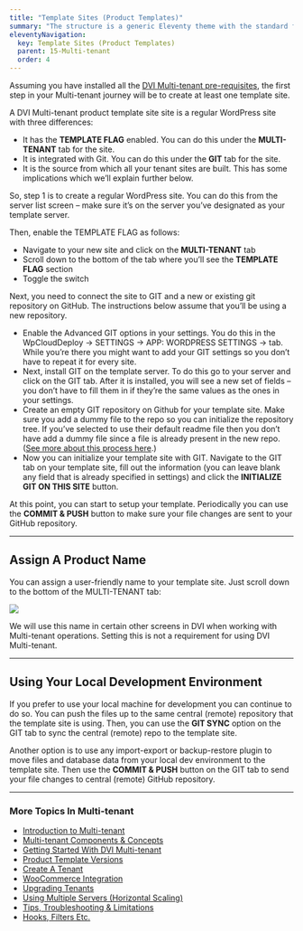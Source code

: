 ```yaml
---
title: "Template Sites (Product Templates)"
summary: "The structure is a generic Eleventy theme with the standard folder and file names."
eleventyNavigation:
  key: Template Sites (Product Templates)
  parent: 15-Multi-tenant
  order: 4
---
```

Assuming you have installed all the [DVI Multi-tenant pre-requisites](https://web.archive.org/web/20240304153833/https://wpclouddeploy.com/documentation/multitenant/getting-started-with-wpcd-multi-tenant), the first step in your Multi-tenant journey will be to create at least one template site.

A DVI Multi-tenant product template site site is a regular WordPress site with three differences:

*   It has the **TEMPLATE FLAG** enabled. You can do this under the **MULTI-TENANT** tab for the site.
*   It is integrated with Git. You can do this under the **GIT** tab for the site.
*   It is the source from which all your tenant sites are built. This has some implications which we’ll explain further below.

So, step 1 is to create a regular WordPress site. You can do this from the server list screen – make sure it’s on the server you’ve designated as your template server.

Then, enable the TEMPLATE FLAG as follows:

*   Navigate to your new site and click on the **MULTI-TENANT** tab
*   Scroll down to the bottom of the tab where you’ll see the **TEMPLATE FLAG** section
*   Toggle the switch

Next, you need to connect the site to GIT and a new or existing git repository on GitHub. The instructions below assume that you’ll be using a new repository.

*   Enable the Advanced GIT options in your settings. You do this in the WpCloudDeploy → SETTINGS → APP: WORDPRESS SETTINGS → tab. While you’re there you might want to add your GIT settings so you don’t have to repeat it for every site.
*   Next, install GIT on the template server. To do this go to your server and click on the GIT tab. After it is installed, you will see a new set of fields – you don’t have to fill them in if they’re the same values as the ones in your settings.
*   Create an empty GIT repository on Github for your template site. Make sure you add a dummy file to the repo so you can initialize the repository tree. If you’ve selected to use their default readme file then you don’t have add a dummy file since a file is already present in the new repo. ([See more about this process here](https://web.archive.org/web/20240304153833/https://wpclouddeploy.com/documentation/git-control/advanced-git-two-way-syncing/).)
*   Now you can initialize your template site with GIT. Navigate to the GIT tab on your template site, fill out the information (you can leave blank any field that is already specified in settings) and click the **INITIALIZE GIT ON THIS SITE** button.

At this point, you can start to setup your template. Periodically you can use the **COMMIT & PUSH** button to make sure your file changes are sent to your GitHub repository.

- - -

## Assign A Product Name

You can assign a user-friendly name to your template site. Just scroll down to the bottom of the MULTI-TENANT tab:

[![](https://web.archive.org/web/20240304153833im_/https://wpclouddeploy.com/wp-content/uploads/2022/12/wpcd-multi-tenant-01.png)](https://web.archive.org/web/20240304153833/https://wpclouddeploy.com/wp-content/uploads/2022/12/wpcd-multi-tenant-01.png)

We will use this name in certain other screens in DVI when working with Multi-tenant operations. Setting this is not a requirement for using DVI Multi-tenant.

- - -

## Using Your Local Development Environment

If you prefer to use your local machine for development you can continue to do so. You can push the files up to the same central (remote) repository that the template site is using. Then, you can use the **GIT SYNC** option on the GIT tab to sync the central (remote) repo to the template site.

Another option is to use any import-export or backup-restore plugin to move files and database data from your local dev environment to the template site. Then use the **COMMIT & PUSH** button on the GIT tab to send your file changes to central (remote) GitHub repository.

- - -

### More Topics In Multi-tenant

*   [Introduction to Multi-tenant](https://web.archive.org/web/20240304153833/https://wpclouddeploy.com/documentation/multitenant/introduction-to-multi-tenant/)
*   [Multi-tenant Components & Concepts](https://web.archive.org/web/20240304153833/https://wpclouddeploy.com/documentation/multitenant/multi-tenant-components-concepts/)
*   [Getting Started With DVI Multi-tenant](https://web.archive.org/web/20240304153833/https://wpclouddeploy.com/documentation/multitenant/getting-started-with-wpcd-multi-tenant/)
*   [Product Template Versions](https://web.archive.org/web/20240304153833/https://wpclouddeploy.com/documentation/multitenant/product-template-versions/)
*   [Create A Tenant](https://web.archive.org/web/20240304153833/https://wpclouddeploy.com/documentation/multitenant/create-a-tenant/)
*   [WooCommerce Integration](https://web.archive.org/web/20240304153833/https://wpclouddeploy.com/documentation/multitenant/woocommerce-integration/)
*   [Upgrading Tenants](https://web.archive.org/web/20240304153833/https://wpclouddeploy.com/documentation/multitenant/upgrading-tenants/)
*   [Using Multiple Servers (Horizontal Scaling)](https://web.archive.org/web/20240304153833/https://wpclouddeploy.com/documentation/multitenant/using-multiple-servers-horizontal-scaling/)
*   [Tips, Troubleshooting & Limitations](https://web.archive.org/web/20240304153833/https://wpclouddeploy.com/documentation/multitenant/tips-troubleshooting-limitations/)
*   [Hooks, Filters Etc.](https://web.archive.org/web/20240304153833/https://wpclouddeploy.com/documentation/multitenant/hooks-filters-etc/)

